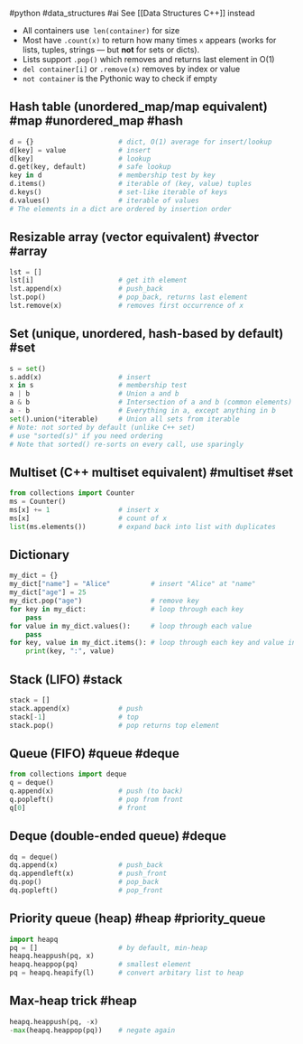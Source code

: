 #python #data_structures #ai
See [[Data Structures C++]] instead

- All containers use` len(container)` for size
- Most have `.count(x)` to return how many times `x` appears (works for lists, tuples, strings — but **not** for sets or dicts).
- Lists support `.pop()` which removes and returns last element in O(1)
- `del container[i]` or `.remove(x)` removes by index or value
- `not container` is the Pythonic way to check if empty
## Hash table (unordered_map/map equivalent) #map #unordered_map #hash
```python
d = {}                     # dict, O(1) average for insert/lookup
d[key] = value             # insert
d[key]                     # lookup
d.get(key, default)        # safe lookup
key in d                   # membership test by key
d.items()                  # iterable of (key, value) tuples
d.keys()                   # set-like iterable of keys
d.values()                 # iterable of values
# The elements in a dict are ordered by insertion order
```
## Resizable array (vector equivalent) #vector #array
```python
lst = []                   
lst[i]                     # get ith element
lst.append(x)              # push_back
lst.pop()                  # pop_back, returns last element
lst.remove(x)              # removes first occurrence of x
```
## Set (unique, unordered, hash-based by default) #set
```python
s = set()                  
s.add(x)                   # insert
x in s                     # membership test
a | b                      # Union a and b
a & b                      # Intersection of a and b (common elements)
a - b                      # Everything in a, except anything in b
set().union(*iterable)     # Union all sets from iterable
# Note: not sorted by default (unlike C++ set)
# use "sorted(s)" if you need ordering
# Note that sorted() re-sorts on every call, use sparingly
```
## Multiset (C++ multiset equivalent) #multiset #set
```python
from collections import Counter
ms = Counter()             
ms[x] += 1                 # insert x
ms[x]                      # count of x
list(ms.elements())        # expand back into list with duplicates
```
## Dictionary
```python
my_dict = {}               
my_dict["name"] = "Alice"          # insert "Alice" at "name"
my_dict["age"] = 25
my_dict.pop("age")                 # remove key
for key in my_dict:                # loop through each key
	pass
for value in my_dict.values():     # loop through each value
	pass
for key, value in my_dict.items(): # loop through each key and value in dictioanry
    print(key, ":", value)
```
## Stack (LIFO) #stack 
```python
stack = []                 
stack.append(x)            # push
stack[-1]                  # top
stack.pop()                # pop returns top element
```
## Queue (FIFO) #queue #deque
```python
from collections import deque
q = deque()
q.append(x)                # push (to back)
q.popleft()                # pop from front
q[0]                       # front
```
## Deque (double-ended queue) #deque
```python
dq = deque()
dq.append(x)               # push_back
dq.appendleft(x)           # push_front
dq.pop()                   # pop_back
dq.popleft()               # pop_front
```
## Priority queue (heap) #heap #priority_queue
```python
import heapq
pq = []                    # by default, min-heap
heapq.heappush(pq, x)
heapq.heappop(pq)          # smallest element
pq = heapq.heapify(l)      # convert arbitary list to heap
```
## Max-heap trick #heap 
```python
heapq.heappush(pq, -x)
-max(heapq.heappop(pq))    # negate again
```
